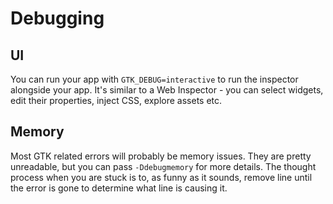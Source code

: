 # Debugging

## UI

You can run your app with `GTK_DEBUG=interactive` to run the inspector alongside your app. It's similar to a Web Inspector - you can select widgets, edit their properties, inject CSS, explore assets etc.

## Memory

Most GTK related errors will probably be memory issues. They are pretty unreadable, but you can pass `-Ddebugmemory` for more details. The thought process when you are stuck is to, as funny as it sounds, remove line until the error is gone to determine what line is causing it.
